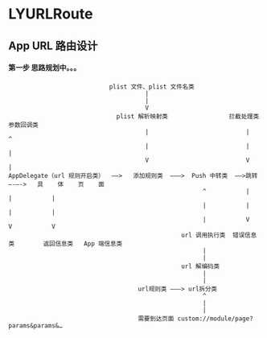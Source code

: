 # LYURLRoute

## App URL 路由设计

####  第一步  思路规划中。。。

                                
                                plist 文件、plist 文件名类
                                          |
                                          |
                                          V
                                  plist 解析映射类                 拦截处理类          参数回调类
                                          |                           |               ^
                                          |                           |               |
                                          V                           V               |
    AppDelegate（url 规则开启类）  ——>   添加规则类  ———>  Push 中转类  ——>跳转  —-—->   具    体    页    面  
                                                          ^           |               |           |
                                                          |           |               |           |
                                                          |           V               V           V
                                                    url 调用执行类  错误信息类        返回信息类   App 端信息类
                                                          |
                                                          |
                                                    url 解编码类
                                                          |
                                                          |
                                        url规则类 ———> url拆分类 
                                                          ^
                                                          |
                                                          |
                                        需要到达页面 custom://module/page?params&params&…
